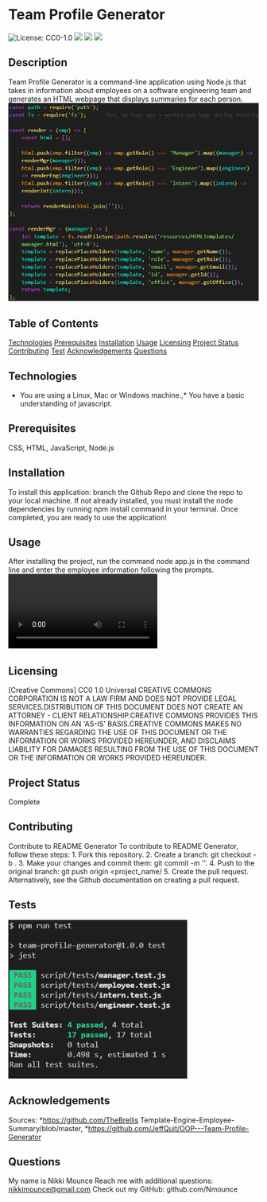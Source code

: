 # Team Profile Generator
![License: CC0-1.0](https://img.shields.io/badge/License-CC0%201.0-lightgrey.svg)
![](https://img.shields.io/badge/HTML-239120?style=for-the-badge&logo=html5&logoColor=white)
![](https://img.shields.io/badge/Node.js-43853D?style=for-the-badge&logo=node.js&logoColor=white)
![](https://img.shields.io/badge/Made%20for-VSCode-1f425f.svg)
## Description
Team Profile Generator is a command-line application using Node.js that takes in information about employees on a software engineering team and generates an HTML webpage that displays summaries for each person.
![](resources/Capture.PNG)

## Table of Contents
[Technologies](#technologies)
[Prerequisites](#prerequisites)
[Installation](#installation)
[Usage](#usage)
[Licensing](#licensing)
[Project Status](#projectStatus)
[Contributing](#contributing)
[Test](#test)
[Acknowledgements](#acknowledgements)
[Questions](#questions)

## Technologies
* You are using a Linux, Mac or Windows machine.,* You have a basic understanding of javascript.

## Prerequisites
CSS, HTML, JavaScript, Node.js

## Installation
To install this application: branch the Github Repo and clone the repo to your
local machine. If not already installed, you must install the node dependencies by running
npm install command in your terminal. Once completed,
you are ready to use the application!

## Usage
After installing the project, run the command node app.js in the command line
and enter the employee information following the prompts.
![](resources/walkthrough.mp4)

## Licensing
[Creative Commons] CC0 1.0 Universal CREATIVE COMMONS CORPORATION IS NOT A LAW FIRM AND DOES NOT PROVIDE LEGAL SERVICES.DISTRIBUTION OF THIS DOCUMENT DOES NOT CREATE AN ATTORNEY - CLIENT RELATIONSHIP.CREATIVE COMMONS PROVIDES THIS INFORMATION ON AN 'AS-IS' BASIS.CREATIVE COMMONS MAKES NO WARRANTIES REGARDING THE USE OF THIS DOCUMENT OR THE INFORMATION OR WORKS PROVIDED HEREUNDER, AND DISCLAIMS LIABILITY FOR DAMAGES RESULTING FROM THE USE OF THIS DOCUMENT OR THE INFORMATION OR WORKS PROVIDED HEREUNDER.

## Project Status
Complete

## Contributing
Contribute to README Generator
To contribute to README Generator, follow these steps:
    1. Fork this repository.
    2. Create a branch: git checkout -b <branch name>.
    3. Make your changes and commit them: git commit -m '<commit message>'.
    4. Push to the original branch: git push origin <project_name/<location>
    5. Create the pull request.
                Alternatively, see the Github documentation on creating a pull request.

## Tests
![](resources/test.PNG)

## Acknowledgements
Sources:
*https://github.com/TheBrellis Template-Engine-Employee-Summary/blob/master,
*https://github.com/JeffQuit/OOP---Team-Profile-Generator

## Questions
My name is Nikki Mounce
Reach me with additional questions: nikkimounce@gmail.com
Check out my GitHub: github.com/Nmounce

